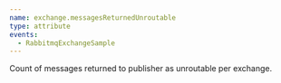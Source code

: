 ```yaml
---
name: exchange.messagesReturnedUnroutable
type: attribute
events:
  - RabbitmqExchangeSample
---
```


Count of messages returned to publisher as unroutable per exchange.